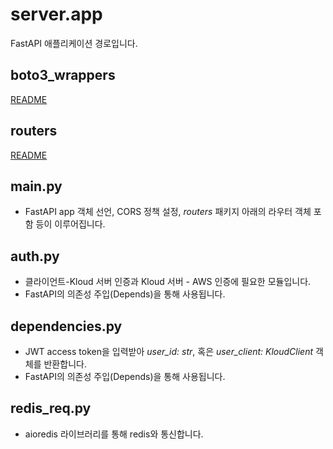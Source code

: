 # server.app
FastAPI 애플리케이션 경로입니다.


## boto3_wrappers
[README](/server/app/boto3_wrappers/README.md)

## routers
[README](/server/app/routers/README.md)

## main.py
- FastAPI app 객체 선언, CORS 정책 설정, *routers* 패키지 아래의 라우터 객체 포함 등이 이루어집니다.

## auth.py
- 클라이언트-Kloud 서버 인증과 Kloud 서버 - AWS 인증에 필요한 모듈입니다.
- FastAPI의 의존성 주입(Depends)을 통해 사용됩니다.

## dependencies.py
- JWT access token을 입력받아 _user_id: str_, 혹은 _user_client: KloudClient_ 객체를 반환합니다.
- FastAPI의 의존성 주입(Depends)을 통해 사용됩니다.

## redis_req.py
- aioredis 라이브러리를 통해 redis와 통신합니다.
